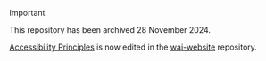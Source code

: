 > [!IMPORTANT]
> This repository has been archived 28 November 2024.
>
> [Accessibility Principles](https://www.w3.org/WAI/fundamentals/accessibility-principles/) is now edited in the [wai-website](https://github.com/w3c/wai-website) repository.
